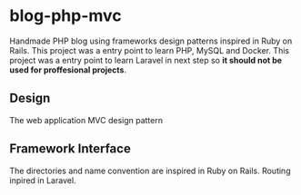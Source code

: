 # blog-php-mvc

Handmade PHP blog using frameworks design patterns inspired in Ruby on Rails. This project was a entry point to learn PHP, MySQL
and Docker. This project was a entry point to learn Laravel in next step so __it should not be used for proffesional projects__.

## Design

The web application MVC design pattern

## Framework Interface

The directories and name convention are inspired in Ruby on Rails. Routing inpired in Laravel.

